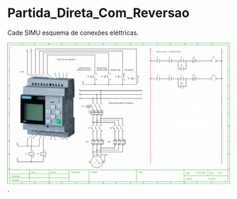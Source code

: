 # Partida_Direta_Com_Reversao
 Cade SIMU esquema de conexões eléttricas.
 
![diagrama.png](assets/imagens/diagrama.png).

